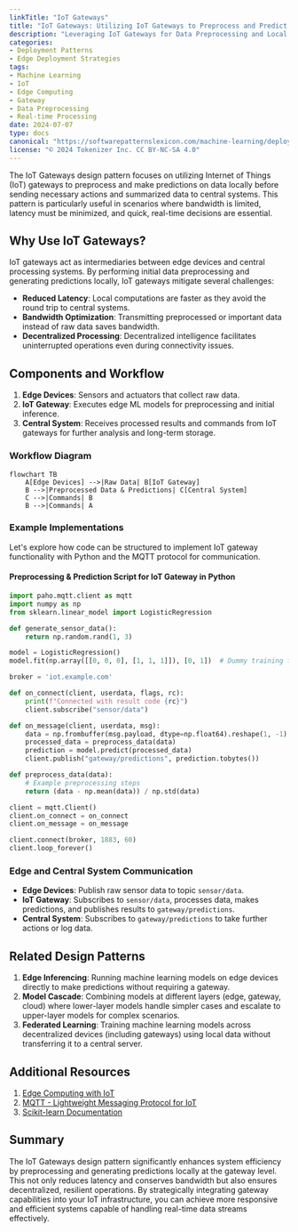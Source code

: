 ```yaml
---
linkTitle: "IoT Gateways"
title: "IoT Gateways: Utilizing IoT Gateways to Preprocess and Predict on Local Data"
description: "Leveraging IoT Gateways for Data Preprocessing and Local Predictions Before Central System Communication"
categories:
- Deployment Patterns
- Edge Deployment Strategies
tags:
- Machine Learning
- IoT
- Edge Computing
- Gateway
- Data Preprocessing
- Real-time Processing
date: 2024-07-07
type: docs
canonical: "https://softwarepatternslexicon.com/machine-learning/deployment-patterns/edge-deployment-strategies/iot-gateways"
license: "© 2024 Tokenizer Inc. CC BY-NC-SA 4.0"
---
```



The IoT Gateways design pattern focuses on utilizing Internet of Things (IoT) gateways to preprocess and make predictions on data locally before sending necessary actions and summarized data to central systems. This pattern is particularly useful in scenarios where bandwidth is limited, latency must be minimized, and quick, real-time decisions are essential.

## Why Use IoT Gateways?

IoT gateways act as intermediaries between edge devices and central processing systems. By performing initial data preprocessing and generating predictions locally, IoT gateways mitigate several challenges:
- **Reduced Latency**: Local computations are faster as they avoid the round trip to central systems.
- **Bandwidth Optimization**: Transmitting preprocessed or important data instead of raw data saves bandwidth.
- **Decentralized Processing**: Decentralized intelligence facilitates uninterrupted operations even during connectivity issues.

## Components and Workflow

1. **Edge Devices**: Sensors and actuators that collect raw data.
2. **IoT Gateway**: Executes edge ML models for preprocessing and initial inference.
3. **Central System**: Receives processed results and commands from IoT gateways for further analysis and long-term storage.

### Workflow Diagram
```mermaid
flowchart TB
    A[Edge Devices] -->|Raw Data| B[IoT Gateway]
    B -->|Preprocessed Data & Predictions| C[Central System]
    C -->|Commands| B
    B -->|Commands| A
```

### Example Implementations

Let's explore how code can be structured to implement IoT gateway functionality with Python and the MQTT protocol for communication.

#### Preprocessing & Prediction Script for IoT Gateway in Python

```python
import paho.mqtt.client as mqtt
import numpy as np
from sklearn.linear_model import LogisticRegression

def generate_sensor_data():
    return np.random.rand(1, 3)

model = LogisticRegression()
model.fit(np.array([[0, 0, 0], [1, 1, 1]]), [0, 1])  # Dummy training for example

broker = 'iot.example.com'

def on_connect(client, userdata, flags, rc):
    print(f"Connected with result code {rc}")
    client.subscribe("sensor/data")

def on_message(client, userdata, msg):
    data = np.frombuffer(msg.payload, dtype=np.float64).reshape(1, -1)
    processed_data = preprocess_data(data)
    prediction = model.predict(processed_data)
    client.publish("gateway/predictions", prediction.tobytes())

def preprocess_data(data):
    # Example preprocessing steps
    return (data - np.mean(data)) / np.std(data)

client = mqtt.Client()
client.on_connect = on_connect
client.on_message = on_message

client.connect(broker, 1883, 60)
client.loop_forever()
```

### Edge and Central System Communication

- **Edge Devices**: Publish raw sensor data to topic `sensor/data`.
- **IoT Gateway**: Subscribes to `sensor/data`, processes data, makes predictions, and publishes results to `gateway/predictions`.
- **Central System**: Subscribes to `gateway/predictions` to take further actions or log data.

## Related Design Patterns

1. **Edge Inferencing**: Running machine learning models on edge devices directly to make predictions without requiring a gateway.
2. **Model Cascade**: Combining models at different layers (edge, gateway, cloud) where lower-layer models handle simpler cases and escalate to upper-layer models for complex scenarios.
3. **Federated Learning**: Training machine learning models across decentralized devices (including gateways) using local data without transferring it to a central server.

## Additional Resources

1. [Edge Computing with IoT](https://www.edgecomputing.iot.com)
2. [MQTT - Lightweight Messaging Protocol for IoT](https://mqtt.org)
3. [Scikit-learn Documentation](https://scikit-learn.org/stable/documentation.html)

## Summary

The IoT Gateways design pattern significantly enhances system efficiency by preprocessing and generating predictions locally at the gateway level. This not only reduces latency and conserves bandwidth but also ensures decentralized, resilient operations. By strategically integrating gateway capabilities into your IoT infrastructure, you can achieve more responsive and efficient systems capable of handling real-time data streams effectively.
